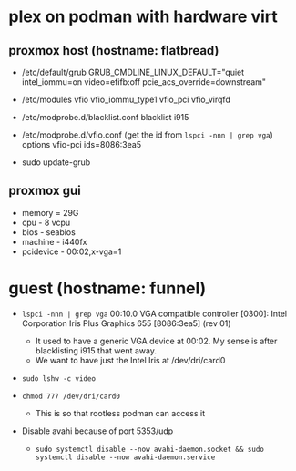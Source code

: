 # plex on podman with hardware virt

## proxmox host (hostname: flatbread)
- /etc/default/grub
  GRUB_CMDLINE_LINUX_DEFAULT="quiet intel_iommu=on video=efifb:off pcie_acs_override=downstream"

- /etc/modules
  vfio
  vfio_iommu_type1
  vfio_pci
  vfio_virqfd

- /etc/modprobe.d/blacklist.conf
  blacklist i915

- /etc/modprobe.d/vfio.conf (get the id from `lspci -nnn | grep vga`)
  options vfio-pci ids=8086:3ea5

- sudo update-grub

## proxmox gui
 - memory = 29G
 - cpu - 8 vcpu
 - bios - seabios
 - machine - i440fx
 - pcidevice - 00:02,x-vga=1

# guest (hostname: funnel)
 - `lspci -nnn | grep vga`
    00:10.0 VGA compatible controller [0300]: Intel Corporation Iris Plus Graphics 655 [8086:3ea5] (rev 01)

    - It used to have a generic VGA device at 00:02. My sense is after blacklisting i915 that went away.
    - We want to have just the Intel Iris at /dev/dri/card0

- `sudo lshw -c video`

- `chmod 777 /dev/dri/card0`
  - This is so that rootless podman can access it

- Disable avahi because of port 5353/udp
  - `sudo systemctl disable --now avahi-daemon.socket && sudo systemctl disable --now avahi-daemon.service`
